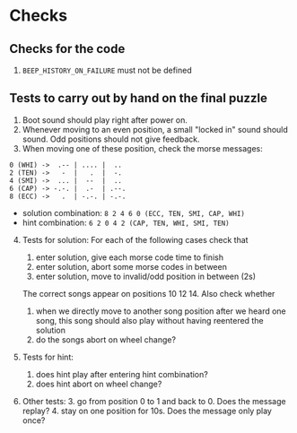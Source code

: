 # Checks

## Checks for the code

1. `BEEP_HISTORY_ON_FAILURE` must not be defined

## Tests to carry out by hand on the final puzzle

1. Boot sound should play right after power on.
2. Whenever moving to an even position, a small "locked in" sound should sound. Odd positions should not give feedback.
3. When moving one of these position, check the morse messages:

```
0 (WHI) ->  .-- | .... |  ..
2 (TEN) ->   -  |   .  |  -.
4 (SMI) ->  ... |  --  |  ..
6 (CAP) -> -.-. |  .-  | .--.
8 (ECC) ->   .  | -.-. | -.-.
```

* solution combination: `8 2 4 6 0 (ECC, TEN, SMI, CAP, WHI)`
* hint combination:     `6 2 0 4 2 (CAP, TEN, WHI, SMI, TEN)`

4. Tests for solution: For each of the following cases check that
   1. enter solution, give each morse code time to finish
   2. enter solution, abort some morse codes in between
   3. enter solution, move to invalid/odd position in between (2s)

   The correct songs appear on positions 10 12 14. Also check whether

   1. when we directly move to another song position after we heard one song, this song should also play without having reentered the solution
   2.  do the songs abort on wheel change?

5. Tests for hint:
   1. does hint play after entering hint combination?
   2. does hint abort on wheel change?

6. Other tests:
   3.  go from position 0 to 1 and back to 0. Does the message replay?
   4. stay on one position for 10s. Does the message only play once?
